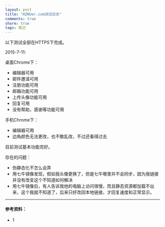 ```yaml
---
layout: post
title: "HZNUer.com测试日志" 
comments: true
share: true
tags: 笔记
---
```



以下测试全部在HTTPS下完成。

2015-7-11:

桌面Chrome下：

- 编辑器可用
- 邮件邀请可用
- 注册功能可用
- 邮箱功能可用
- 上传头像功能可用
- 回复可用
- 没有帮助，感谢等功能可用


手机Chrome下：

- 编辑器可用
- 边角颜色无法更改，也不敢乱改，不过还看得过去


目前测试基本功能完好。


存在的问题：

- 伪静态化不怎么会弄
- 用七牛镜像发现，假如我头像更换了，但是七牛哪里并不会同步，因为我链接并没有改变这个不知道如何解决
- 用七牛镜像后，有人告诉我他的电脑上访问很慢，而且静态资源都加载不出来，这个我就不知道了，后来只好改回本地链接，才回复速度和正常显示。



----------

####  参考资料：  ####


- 1
